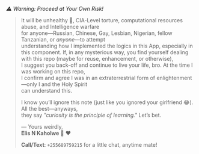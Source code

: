 _⚠️ Warning: Proceed at Your Own Risk!_

> It will be unhealthy 🤢, CIA-Level torture,
> computational resources abuse, and Intelligence warfare  
> for anyone—Russian, Chinese, Gay, Lesbian, Nigerian, fellow Tanzanian, or _anyone_—to attempt  
> understanding how I implemented the logics in this App, especially in this component.
> If, in any mysterious way, you find yourself dealing with this repo (maybe for reuse, enhancement, or otherwise),  
> I suggest you back-off and continue to live your life, bro. At the time I was working on this repo,  
> I confirm and agree I was in an extraterrestrial form of enlightenment—only I and the Holy Spirit  
> can understand this.
>
> I know you’ll ignore this note (just like you ignored your girlfriend 😂). All the best—anyways,  
> they say _"curiosity is the principle of learning."_ Let’s bet.
>
> — Yours weirdly,  
> **Elis N Kaholwe** 🫡 ❤️
>
> **Call/Text**: `+255689759215` for a little chat, anytime mate!

